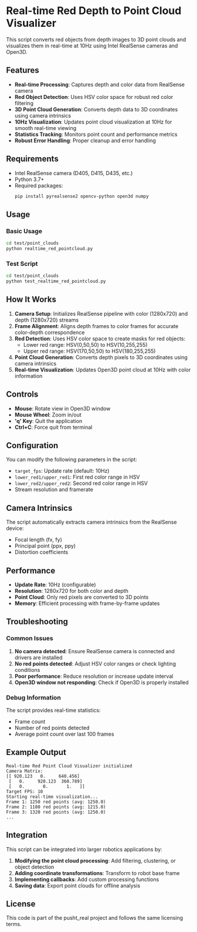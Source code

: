 # Real-time Red Depth to Point Cloud Visualizer

This script converts red objects from depth images to 3D point clouds and visualizes them in real-time at 10Hz using Intel RealSense cameras and Open3D.

## Features

- **Real-time Processing**: Captures depth and color data from RealSense camera
- **Red Object Detection**: Uses HSV color space for robust red color filtering
- **3D Point Cloud Generation**: Converts depth data to 3D coordinates using camera intrinsics
- **10Hz Visualization**: Updates point cloud visualization at 10Hz for smooth real-time viewing
- **Statistics Tracking**: Monitors point count and performance metrics
- **Robust Error Handling**: Proper cleanup and error handling

## Requirements

- Intel RealSense camera (D405, D415, D435, etc.)
- Python 3.7+
- Required packages:
  ```bash
  pip install pyrealsense2 opencv-python open3d numpy
  ```

## Usage

### Basic Usage

```bash
cd test/point_clouds
python realtime_red_pointcloud.py
```

### Test Script

```bash
cd test/point_clouds
python test_realtime_red_pointcloud.py
```

## How It Works

1. **Camera Setup**: Initializes RealSense pipeline with color (1280x720) and depth (1280x720) streams
2. **Frame Alignment**: Aligns depth frames to color frames for accurate color-depth correspondence
3. **Red Detection**: Uses HSV color space to create masks for red objects:
   - Lower red range: HSV(0,50,50) to HSV(10,255,255)
   - Upper red range: HSV(170,50,50) to HSV(180,255,255)
4. **Point Cloud Generation**: Converts depth pixels to 3D coordinates using camera intrinsics
5. **Real-time Visualization**: Updates Open3D point cloud at 10Hz with color information

## Controls

- **Mouse**: Rotate view in Open3D window
- **Mouse Wheel**: Zoom in/out
- **'q' Key**: Quit the application
- **Ctrl+C**: Force quit from terminal

## Configuration

You can modify the following parameters in the script:

- `target_fps`: Update rate (default: 10Hz)
- `lower_red1/upper_red1`: First red color range in HSV
- `lower_red2/upper_red2`: Second red color range in HSV
- Stream resolution and framerate

## Camera Intrinsics

The script automatically extracts camera intrinsics from the RealSense device:
- Focal length (fx, fy)
- Principal point (ppx, ppy)
- Distortion coefficients

## Performance

- **Update Rate**: 10Hz (configurable)
- **Resolution**: 1280x720 for both color and depth
- **Point Cloud**: Only red pixels are converted to 3D points
- **Memory**: Efficient processing with frame-by-frame updates

## Troubleshooting

### Common Issues

1. **No camera detected**: Ensure RealSense camera is connected and drivers are installed
2. **No red points detected**: Adjust HSV color ranges or check lighting conditions
3. **Poor performance**: Reduce resolution or increase update interval
4. **Open3D window not responding**: Check if Open3D is properly installed

### Debug Information

The script provides real-time statistics:
- Frame count
- Number of red points detected
- Average point count over last 100 frames

## Example Output

```
Real-time Red Point Cloud Visualizer initialized
Camera Matrix:
[[ 920.123   0.     640.456]
 [   0.     920.123  360.789]
 [   0.       0.       1.   ]]
Target FPS: 10
Starting real-time visualization...
Frame 1: 1250 red points (avg: 1250.0)
Frame 2: 1180 red points (avg: 1215.0)
Frame 3: 1320 red points (avg: 1250.0)
...
```

## Integration

This script can be integrated into larger robotics applications by:

1. **Modifying the point cloud processing**: Add filtering, clustering, or object detection
2. **Adding coordinate transformations**: Transform to robot base frame
3. **Implementing callbacks**: Add custom processing functions
4. **Saving data**: Export point clouds for offline analysis

## License

This code is part of the pusht_real project and follows the same licensing terms.
